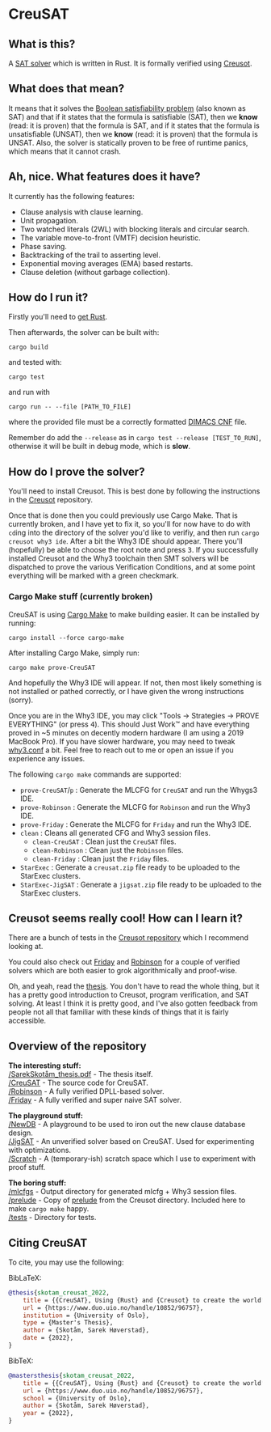 # CreuSAT

## What is this?

A [SAT solver](https://en.wikipedia.org/wiki/SAT_solver) which is written in Rust.
It is formally verified using [Creusot](https://github.com/xldenis/creusot).

## What does that mean?

It means that it solves the [Boolean satisfiability problem](https://en.wikipedia.org/wiki/Boolean_satisfiability_problem) (also known as SAT) and
that if it states that the formula is satisfiable (SAT), then we **know** (read: it is proven) that the formula is SAT, and if it states that the formula
is unsatisfiable (UNSAT), then we **know** (read: it is proven) that the formula is UNSAT. Also, the solver is statically proven to be free of runtime panics, which means that it cannot crash.

## Ah, nice. What features does it have?

It currently has the following features:
- Clause analysis with clause learning.
- Unit propagation.
- Two watched literals (2WL) with blocking literals and circular search.
- The variable move-to-front (VMTF) decision heuristic.
- Phase saving.
- Backtracking of the trail to asserting level.
- Exponential moving averages (EMA) based restarts.
- Clause deletion (without garbage collection).

## How do I run it?

Firstly you'll need to [get Rust](https://www.rust-lang.org/tools/install).

Then afterwards, the solver can be built with:
```
cargo build
```
and tested with:
```
cargo test
```
and run with
```
cargo run -- --file [PATH_TO_FILE]
```
where the provided file must be a correctly formatted [DIMACS CNF](https://people.sc.fsu.edu/~jburkardt/data/cnf/cnf.html) file.

Remember do add the `--release` as in `cargo test --release [TEST_TO_RUN]`, otherwise it will be built in debug mode, which is **slow**.

## How do I prove the solver?

You'll need to install Creusot. This is best done by following the instructions in the [Creusot](https://github.com/creusot-rs/creusot#installing-creusot-as-a-user) repository.

Once that is done then you could previously use Cargo Make. That is currently broken, and I have yet to fix it, so you'll for now have to do with `cd`ing into the directory of the solver you'd like to verifiy, and then run `cargo creusot why3 ide`. After a bit the Why3 IDE should appear. There you'll (hopefully) be able to choose the root note and press <kbd>3</kbd>. If you successfully installed Creusot and the Why3 toolchain then SMT solvers will be dispatched to prove the various Verification Conditions, and at some point everything will be marked with a green checkmark.

### Cargo Make stuff (currently broken)

CreuSAT is using [Cargo Make](https://github.com/sagiegurari/cargo-make) to make building easier. It can be installed by running:
```
cargo install --force cargo-make
```
After installing Cargo Make, simply run:
```
cargo make prove-CreuSAT
```

And hopefully the Why3 IDE will appear. If not, then most likely something is not installed or pathed correctly, or I have given the wrong instructions (sorry).

Once you are in the Why3 IDE, you may click "Tools -> Strategies -> PROVE EVERYTHING" (or press <kbd>4</kbd>). This should Just Work™ and have everything proved in ~5 minutes on decently modern hardware (I am using a 2019 MacBook Pro). If you have slower hardware, you may need to tweak [why3.conf](why3.conf) a bit. Feel free to reach out to me or open an issue if you experience any issues.


The following `cargo make` commands are supported:
- `prove-CreuSAT`/`p` : Generate the MLCFG for `CreuSAT` and run the Whygs3 IDE.
- `prove-Robinson` : Generate the MLCFG for `Robinson` and run the Why3 IDE.
- `prove-Friday` : Generate the MLCFG for `Friday` and run the Why3 IDE.
- `clean` : Cleans all generated CFG and Why3 session files.
   - `clean-CreuSAT` : Clean just the `CreuSAT` files.
   - `clean-Robinson` : Clean just the `Robinson` files.
   - `clean-Friday` : Clean just the `Friday` files.
- `StarExec` : Generate a `creusat.zip` file ready to be uploaded to the StarExec clusters.
- `StarExec-JigSAT` : Generate a `jigsat.zip` file ready to be uploaded to the StarExec clusters.

## Creusot seems really cool! How can I learn it?

There are a bunch of tests in the [Creusot repository](https://github.com/xldenis/creusot) which I recommend looking at.

You could also check out [Friday](/Friday/) and [Robinson](/Robinson/) for a couple of verified solvers
which are both easier to grok algorithmically and proof-wise.

Oh, and yeah, read the [thesis](/SarekSkot%C3%A5m_thesis.pdf/). You don't have to read the whole thing, but it has a pretty good introduction to Creusot, program verification, and SAT solving. At least I think it is pretty good, and I've also gotten feedback from people not all that familiar with these kinds of things that it is fairly accessible.

## Overview of the repository

**The interesting stuff:** \
[/SarekSkotåm_thesis.pdf](/SarekSkot%C3%A5m_thesis.pdf/) - The thesis itself. \
[/CreuSAT](/CreuSAT/) - The source code for CreuSAT. \
[/Robinson](/Robinson/) - A fully verified DPLL-based solver. \
[/Friday](/Friday/) - A fully verified and super naive SAT solver. 

**The playground stuff:** \
[/NewDB](/NewDB/) - A playground to be used to iron out the new clause database design. \
[/JigSAT](/JigSAT/) - An unverified solver based on CreuSAT. Used for experimenting with optimizations. \
[/Scratch](/Scratch/) - A (temporary-ish) scratch space which I use to experiment with proof stuff. 

**The boring stuff:** \
[/mlcfgs](/mlcfgs/) - Output directory for generated mlcfg + Why3 session files. \
[/prelude](/prelude/) - Copy of [prelude](https://github.com/xldenis/creusot/tree/master/prelude) from the Creusot directory. Included here to make `cargo make` happy. \
[/tests](/tests/) - Directory for tests.

## Citing CreuSAT
To cite, you may use the following:

BibLaTeX:
```BibTeX
@thesis{skotam_creusat_2022,
	title = {{CreuSAT}, Using {Rust} and {Creusot} to create the world’s fastest deductively verified {SAT} solver},
	url = {https://www.duo.uio.no/handle/10852/96757},
	institution = {University of Oslo},
	type = {Master's Thesis},
	author = {Skotåm, Sarek Høverstad},
	date = {2022},
}
```
BibTeX:
```BibTeX
@mastersthesis{skotam_creusat_2022,
	title = {{CreuSAT}, Using {Rust} and {Creusot} to create the world’s fastest deductively verified {SAT} solver},
	url = {https://www.duo.uio.no/handle/10852/96757},
	school = {University of Oslo},
	author = {Skotåm, Sarek Høverstad},
	year = {2022},
}
```


